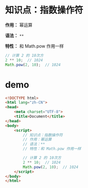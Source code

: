 # 知识点：指数操作符

**作用：** 幂运算

**语法：** `**`

**特性：** 和 Math.pow 作用一样

```js
// 计算 2 的 10次方
2 ** 10;  // 1024
Math.pow(2, 10);  // 1024
```

# demo
```html
<!DOCTYPE html>
<html lang="zh-CN">
<head>
    <meta charset="UTF-8">
    <title>Document</title>
</head>
<body>
    <script>
        // 知识点：指数操作符
        // 作用：幂运算
        // 语法：**
        // 特性：和 Math.pow 作用一样

        // 计算 2 的 10次方
        2 ** 10;  // 1024
        Math.pow(2, 10);  // 1024
    </script>
</body>
</html>
```